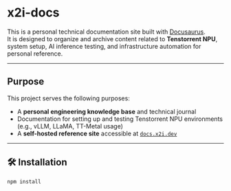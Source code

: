 # x2i-docs

This is a personal technical documentation site built with [Docusaurus](https://docusaurus.io/).  
It is designed to organize and archive content related to **Tenstorrent NPU**, system setup, AI inference testing, and infrastructure automation for personal reference.

---

## Purpose

This project serves the following purposes:

- A **personal engineering knowledge base** and technical journal  
- Documentation for setting up and testing Tenstorrent NPU environments (e.g., vLLM, LLaMA, TT-Metal usage)  
- A **self-hosted reference site** accessible at [`docs.x2i.dev`](https://docs.x2i.dev)

---

## 🛠 Installation

```bash
npm install
